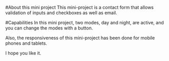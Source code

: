 #About this mini project
This mini-project is a contact form that allows validation of inputs and checkboxes as well as email.


#Capabilities
In this mini project, two modes, day and night, are active, and you can change the modes with a button.

Also, the responsiveness of this mini-project has been done for mobile phones and tablets.

I hope you like it.